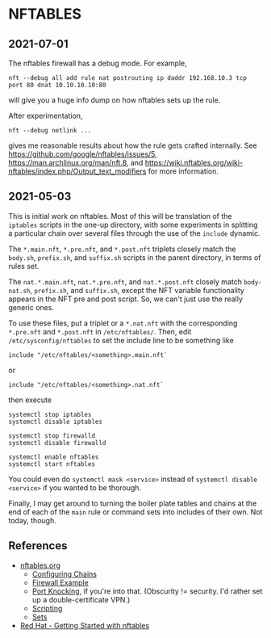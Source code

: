 # NFTABLES

## 2021-07-01

The nftables firewall has a debug mode. For example,

```
nft --debug all add rule nat postrouting ip daddr 192.168.10.3 tcp port 80 dnat 10.10.10.10:80
```

will give you a huge info dump on how nftables sets up the rule.

After experimentation,

```
nft --debug netlink ...
```

gives me reasonable results about how the rule gets crafted internally.
See https://github.com/google/nftables/issues/5,
https://man.archlinux.org/man/nft.8, and
https://wiki.nftables.org/wiki-nftables/index.php/Output_text_modifiers
for more information.


## 2021-05-03

This is initial work on nftables. Most of this will be translation of
the `iptables` scripts in the one-up directory, with some experiments
in splitting a particular chain over several files through the use of
the `include` dynamic.

The `*.main.nft`, `*.pre.nft`, and `*.post.nft` triplets closely match
the `body.sh`, `prefix.sh`, and `suffix.sh` scripts in the parent
directory, in terms of rules set.

The `nat.*.main.nft`, `nat.*.pre.nft`, and `nat.*.post.nft` closely
match `body-nat.sh`, `prefix.sh`, and `suffix.sh`, except the NFT
variable functionality appears in the NFT pre and post script. So, we
can't just use the really generic ones.

To use these files, put a triplet or a `*.nat.nft` with the
corresponding `*.pre.nft` and `*.post.nft` in
`/etc/nftables/`. Then, edit `/etc/sysconfig/nftables` to set the
include line to be something like

```
include "/etc/nftables/<something>.main.nft`
```

or

```
include "/etc/nftables/<something>.nat.nft`
```

then execute

```
systemctl stop iptables
systemctl disable iptables

systemctl stop firewalld
systemctl disable firewalld

systemctl enable nftables
systemctl start nftables
```

You could even do `systemctl mask <service>` instead of `systemctl
disable <service>` if you wanted to be thorough.

Finally, I may get around to turning the boiler plate tables and chains
at the end of each of the `main` rule or command sets into includes of
their own. Not today, though.


## References

- [nftables.org][nftorg]
  - [Configuring Chains][nftChains]
  - [Firewall Example][nftFirewall]
  - [Port Knocking][nftKnockd], if you're into that. (Obscurity !=
  security. I'd rather set up a double-certificate VPN.)
  - [Scripting][nftScripting]
  - [Sets][nftSets]
- [Red Hat - Getting Started with nftables][rhNft]


[nftChains]: https://wiki.nftables.org/wiki-nftables/index.php/Configuring_chains
[nftFirewall]: https://wiki.nftables.org/wiki-nftables/index.php/Classic_perimetral_firewall_example
[nftorg]: https://wiki.nftables.org/
[nftKnockd]: https://wiki.nftables.org/wiki-nftables/index.php/Port_knocking_example
[nftScripting]: https://wiki.nftables.org/wiki-nftables/index.php/Configuring_chains
[nftSets]: https://wiki.nftables.org/wiki-nftables/index.php/Sets
[rhNft]: https://access.redhat.com/documentation/en-us/red_hat_enterprise_linux/8/html/securing_networks/getting-started-with-nftables_securing-networks

